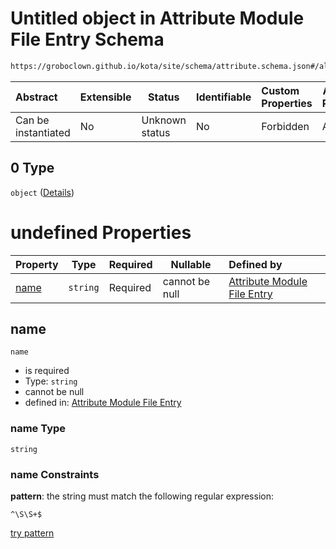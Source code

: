 # Untitled object in Attribute Module File Entry Schema

```txt
https://groboclown.github.io/kota/site/schema/attribute.schema.json#/allOf/0
```




| Abstract            | Extensible | Status         | Identifiable | Custom Properties | Additional Properties | Access Restrictions | Defined In                                                                                       |
| :------------------ | ---------- | -------------- | ------------ | :---------------- | --------------------- | ------------------- | ------------------------------------------------------------------------------------------------ |
| Can be instantiated | No         | Unknown status | No           | Forbidden         | Allowed               | none                | [attribute.schema.json\*](../../../../docs/bin/out/attribute.schema.json "open original schema") |

## 0 Type

`object` ([Details](attribute-allof-0.md))

# undefined Properties

| Property      | Type     | Required | Nullable       | Defined by                                                                                                                                                              |
| :------------ | -------- | -------- | -------------- | :---------------------------------------------------------------------------------------------------------------------------------------------------------------------- |
| [name](#name) | `string` | Required | cannot be null | [Attribute Module File Entry](attribute-allof-0-properties-name.md "https&#x3A;//groboclown.github.io/kota/site/schema/attribute.schema.json#/allOf/0/properties/name") |

## name




`name`

-   is required
-   Type: `string`
-   cannot be null
-   defined in: [Attribute Module File Entry](attribute-allof-0-properties-name.md "https&#x3A;//groboclown.github.io/kota/site/schema/attribute.schema.json#/allOf/0/properties/name")

### name Type

`string`

### name Constraints

**pattern**: the string must match the following regular expression: 

```regexp
^\S\S+$
```

[try pattern](https://regexr.com/?expression=%5E%5CS%5CS%2B%24 "try regular expression with regexr.com")
